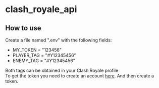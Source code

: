 # clash_royale_api

## How to use
Create a file named ".env" with the following fields:

- MY_TOKEN = "123456"  
- PLAYER_TAG = "#Y12345456"  
- ENEMY_TAG = "#Y12345456"

Both tags can be obtained in your Clash Royale profile  
To get the token you need to create an account [here](https://developer.clashroyale.com/). And then create a token.

